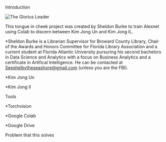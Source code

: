 Introduction

<img src="[https://user-images.githubusercontent.com/122634321/230178845-42797003-27d1-4809-bfb7-dda71ea46396.png)](https://cdn.vox-cdn.com/thumbor/eL-o-JJl3eJ9WP5M1E1vQZl-P3U=/0x0:900x500/1820x1213/filters:focal(378x237:522x381):format(webp)/cdn.vox-cdn.com/uploads/chorus_image/image/58251699/Latest_Propaganda_1.0.png](https://cdn.vox-cdn.com/thumbor/eL-o-JJl3eJ9WP5M1E1vQZl-P3U=/0x0:900x500/1820x1213/filters:focal(378x237:522x381):format(webp)/cdn.vox-cdn.com/uploads/chorus_image/image/58251699/Latest_Propaganda_1.0.png)" alt="The Glorius Leader" > 

This tongue in cheek project was created by Sheldon Burke to train Alexnet using Colab to discern between Kim Jong Un and Kim Jong IL.

*Sheldon Burke is a Librarian Supervisor for Broward County Library, Chair of the Awards and Honors Committee for Florida Library Association and a current student at Florida Atlantic University pursuring his second bachelors in Data Science and Analytics with a focus on Business Analytics and a certificate in Artifical Intelligence. He can be contacted at Seeshelbytheseashore@gmail.com (unless you are the FBI).

*Kim Jong Un

*Kim Jong Il

Tools

*Torchvision

*Google Colab 

*Google Drive

Problem that this solves




